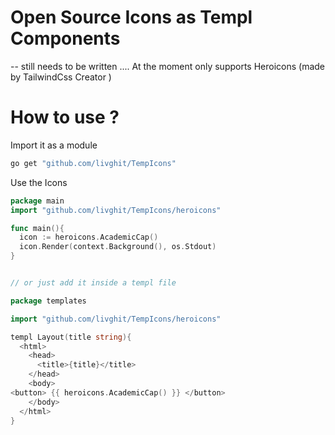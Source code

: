 # Open Source Icons as Templ Components

-- still needs to be written .... At the moment only supports Heroicons (made by TailwindCss Creator )

# How to use ?

Import it as a module

```bash
go get "github.com/livghit/TempIcons"

```

Use the Icons

```go
package main
import "github.com/livghit/TempIcons/heroicons"

func main(){
  icon := heroicons.AcademicCap()
  icon.Render(context.Background(), os.Stdout)
}


// or just add it inside a templ file

package templates

import "github.com/livghit/TempIcons/heroicons"

templ Layout(title string){
  <html>
    <head>
      <title>{title}</title>
    </head>
    <body>
<button> {{ heroicons.AcademicCap() }} </button>
    </body>
  </html>
}

```
